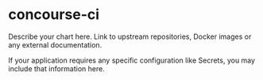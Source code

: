 # concourse-ci

Describe your chart here. Link to upstream repositories, Docker images or any
external documentation.

If your application requires any specific configuration like Secrets, you may
include that information here.
